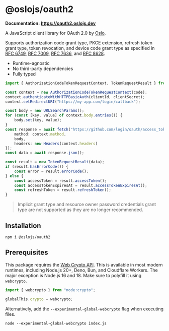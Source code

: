 # @oslojs/oauth2

**Documentation: https://oauth2.oslojs.dev**

A JavaScript client library for OAuth 2.0 by [Oslo](https://oslojs.dev).

Supports authorization code grant type, PKCE extension, refresh token grant type, token revocation, and device code grant type as specified in [RFC 6749](https://datatracker.ietf.org/doc/html/rfc6749), [RFC 7009](https://datatracker.ietf.org/doc/html/rfc7009), [RFC 7636](https://datatracker.ietf.org/doc/html/rfc7636), and [RFC 8628](https://datatracker.ietf.org/doc/html/rfc8628).

- Runtime-agnostic
- No third-party dependencies
- Fully typed

```ts
import { AuthorizationCodeTokenRequestContext, TokenRequestResult } from "@oslojs/oauth2";

const context = new AuthorizationCodeTokenRequestContext(code);
context.authenticateWithHTTPBasicAuth(clientId, clientSecret);
context.setRedirectURI("https://my-app.com/login/callback");

const body = new URLSearchParams();
for (const [key, value] of context.body.entries()) {
	body.set(key, value);
}
const response = await fetch("https://github.com/login/oauth/access_token", {
	method: context.method,
	body,
	headers: new Headers(context.headers)
});
const data = await response.json();

const result = new TokenRequestResult(data);
if (result.hasErrorCode()) {
	const error = result.errorCode();
} else {
	const accessToken = result.accessToken();
	const accessTokenExpiresAt = result.accessTokenExpiresAt();
	const refreshToken = result.refreshToken();
}
```

> Implicit grant type and resource owner password credentials grant type are not supported as they are no longer recommended.

## Installation

```
npm i @oslojs/oauth2
```

## Prerequisites

This package requires the [Web Crypto API](https://developer.mozilla.org/en-US/docs/Web/API/Web_Crypto_API). This is available in most modern runtimes, including Node.js 20+, Deno, Bun, and Cloudflare Workers. The major exception is Node.js 16 and 18. Make sure to polyfill it using `webcrypto`.

```ts
import { webcrypto } from "node:crypto";

globalThis.crypto = webcrypto;
```

Alternatively, add the `--experimental-global-webcrypto` flag when executing files.

```
node --experimental-global-webcrypto index.js
```

